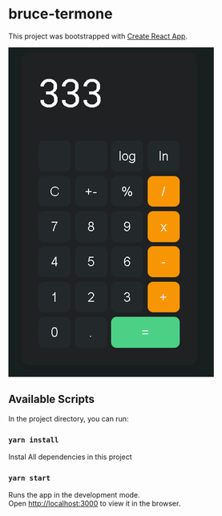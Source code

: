 # bruce-termone
This project was bootstrapped with [Create React App](https://github.com/facebook/create-react-app).

![Project Preview](./frontend/public/Screenshot-2022-12-13-112940.png)

## Available Scripts

In the project directory, you can run:

### `yarn install`

Instal All dependencies in this project

### `yarn start`

Runs the app in the development mode.<br />
Open [http://localhost:3000](http://localhost:3000) to view it in the browser.

